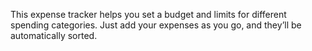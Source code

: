 This expense tracker helps you set a budget and limits for different spending categories. Just add your expenses as you go, and they’ll be automatically sorted.
